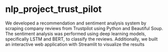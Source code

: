 # nlp_project_trust_pilot
We developed a recommendation and sentiment analysis system by scraping company reviews from Trustpilot using Python and Beautiful Soup. The sentiment analysis was performed using deep learning models, specifically LSTM and BERT, to classify the reviews. Additionally, we built an interactive web application with Streamlit to visualize the results
